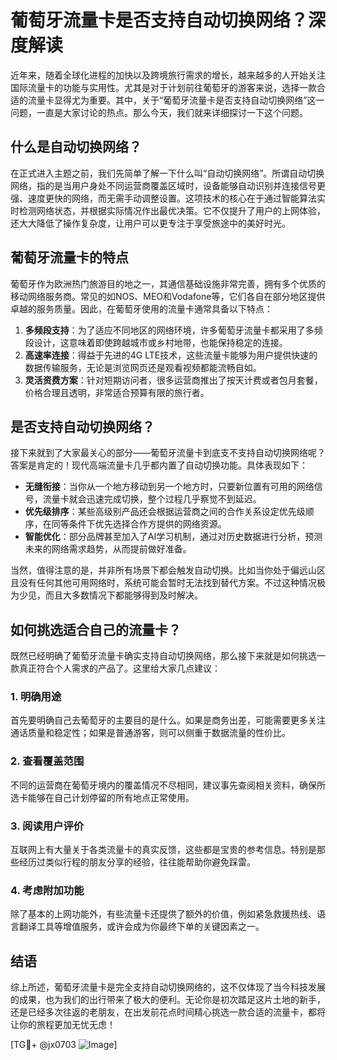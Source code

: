 # 葡萄牙流量卡是否支持自动切换网络？深度解读

近年来，随着全球化进程的加快以及跨境旅行需求的增长，越来越多的人开始关注国际流量卡的功能与实用性。尤其是对于计划前往葡萄牙的游客来说，选择一款合适的流量卡显得尤为重要。其中，关于“葡萄牙流量卡是否支持自动切换网络”这一问题，一直是大家讨论的热点。那么今天，我们就来详细探讨一下这个问题。

## 什么是自动切换网络？

在正式进入主题之前，我们先简单了解一下什么叫“自动切换网络”。所谓自动切换网络，指的是当用户身处不同运营商覆盖区域时，设备能够自动识别并连接信号更强、速度更快的网络，而无需手动调整设置。这项技术的核心在于通过智能算法实时检测网络状态，并根据实际情况作出最优决策。它不仅提升了用户的上网体验，还大大降低了操作复杂度，让用户可以更专注于享受旅途中的美好时光。

## 葡萄牙流量卡的特点

葡萄牙作为欧洲热门旅游目的地之一，其通信基础设施非常完善，拥有多个优质的移动网络服务商。常见的如NOS、MEO和Vodafone等，它们各自在部分地区提供卓越的服务质量。因此，在葡萄牙使用的流量卡通常具备以下特点：

1. **多频段支持**：为了适应不同地区的网络环境，许多葡萄牙流量卡都采用了多频段设计，这意味着即使跨越城市或乡村地带，也能保持稳定的连接。
2. **高速率连接**：得益于先进的4G LTE技术，这些流量卡能够为用户提供快速的数据传输服务，无论是浏览网页还是观看视频都能流畅自如。
3. **灵活资费方案**：针对短期访问者，很多运营商推出了按天计费或者包月套餐，价格合理且透明，非常适合预算有限的旅行者。

## 是否支持自动切换网络？

接下来就到了大家最关心的部分——葡萄牙流量卡到底支不支持自动切换网络呢？答案是肯定的！现代高端流量卡几乎都内置了自动切换功能。具体表现如下：

- **无缝衔接**：当你从一个地方移动到另一个地方时，只要新位置有可用的网络信号，流量卡就会迅速完成切换，整个过程几乎察觉不到延迟。
- **优先级排序**：某些高级别产品还会根据运营商之间的合作关系设定优先级顺序，在同等条件下优先选择合作方提供的网络资源。
- **智能优化**：部分品牌甚至加入了AI学习机制，通过对历史数据进行分析，预测未来的网络需求趋势，从而提前做好准备。

当然，值得注意的是，并非所有场景下都会触发自动切换。比如当你处于偏远山区且没有任何其他可用网络时，系统可能会暂时无法找到替代方案。不过这种情况极为少见，而且大多数情况下都能够得到及时解决。

## 如何挑选适合自己的流量卡？

既然已经明确了葡萄牙流量卡确实支持自动切换网络，那么接下来就是如何挑选一款真正符合个人需求的产品了。这里给大家几点建议：

### 1. 明确用途
首先要明确自己去葡萄牙的主要目的是什么。如果是商务出差，可能需要更多关注通话质量和稳定性；如果是普通游客，则可以侧重于数据流量的性价比。

### 2. 查看覆盖范围
不同的运营商在葡萄牙境内的覆盖情况不尽相同，建议事先查阅相关资料，确保所选卡能够在自己计划停留的所有地点正常使用。

### 3. 阅读用户评价
互联网上有大量关于各类流量卡的真实反馈，这些都是宝贵的参考信息。特别是那些经历过类似行程的朋友分享的经验，往往能帮助你避免踩雷。

### 4. 考虑附加功能
除了基本的上网功能外，有些流量卡还提供了额外的价值，例如紧急救援热线、语言翻译工具等增值服务，或许会成为你最终下单的关键因素之一。

## 结语

综上所述，葡萄牙流量卡是完全支持自动切换网络的，这不仅体现了当今科技发展的成果，也为我们的出行带来了极大的便利。无论你是初次踏足这片土地的新手，还是已经多次往返的老朋友，在出发前花点时间精心挑选一款合适的流量卡，都将让你的旅程更加无忧无虑！

[TG💪+ @jx0703 ![Image](https://github.com/user-attachments/assets/dbca1d08-cadb-493c-b0ec-ad6f7a83f270)]